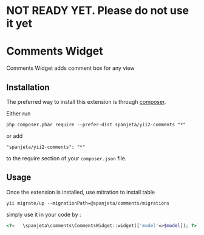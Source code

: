 NOT READY YET. Please do not use it yet
=============================================


Comments Widget
===============
Comments Widget adds comment box for any view

Installation
------------

The preferred way to install this extension is through [composer](http://getcomposer.org/download/).

Either run

```
php composer.phar require --prefer-dist spanjeta/yii2-comments "*"
```

or add

```
"spanjeta/yii2-comments": "*"
```

to the require section of your `composer.json` file.


Usage
-----

Once the extension is installed, use mitration to install table

```
yii migrate/up --migrationPath=@spanjeta/comments/migrations
```


simply use it in your code by  :

```php
<?=   \spanjeta\comments\CommentsWidget::widget(['model'=>$model]); ?>```
